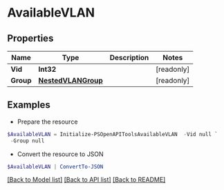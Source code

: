 # AvailableVLAN
## Properties

Name | Type | Description | Notes
------------ | ------------- | ------------- | -------------
**Vid** | **Int32** |  | [readonly] 
**Group** | [**NestedVLANGroup**](NestedVLANGroup.md) |  | [readonly] 

## Examples

- Prepare the resource
```powershell
$AvailableVLAN = Initialize-PSOpenAPIToolsAvailableVLAN  -Vid null `
 -Group null
```

- Convert the resource to JSON
```powershell
$AvailableVLAN | ConvertTo-JSON
```

[[Back to Model list]](../README.md#documentation-for-models) [[Back to API list]](../README.md#documentation-for-api-endpoints) [[Back to README]](../README.md)


